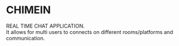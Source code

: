 # CHIMEIN 
REAL TIME CHAT APPLICATION.<br>
It allows for multi users to connects on different rooms/platforms and communication.
